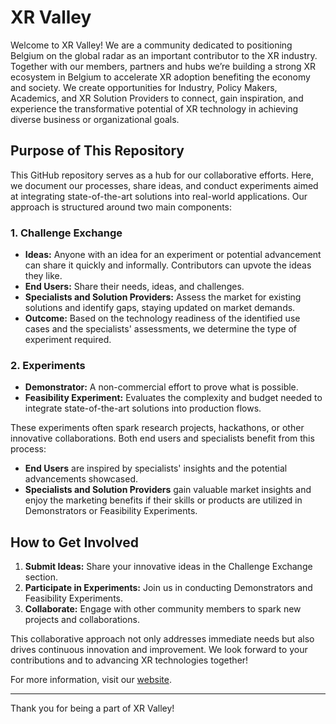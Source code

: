 # XR Valley

Welcome to XR Valley! We are a community dedicated to positioning Belgium on the global radar as an important contributor to the XR industry. Together with our members, partners and hubs we’re building a strong XR ecosystem in Belgium to accelerate XR adoption benefiting the economy and society. We create opportunities for Industry, Policy Makers, Academics, and XR Solution Providers to connect, gain inspiration, and experience the transformative potential of XR technology in achieving diverse business or organizational goals. 

## Purpose of This Repository

This GitHub repository serves as a hub for our collaborative efforts. Here, we document our processes, share ideas, and conduct experiments aimed at integrating state-of-the-art solutions into real-world applications. Our approach is structured around two main components:

### 1. Challenge Exchange
- **Ideas:** Anyone with an idea for an experiment or potential advancement can share it quickly and informally. Contributors can upvote the ideas they like.
- **End Users:** Share their needs, ideas, and challenges.
- **Specialists and Solution Providers:** Assess the market for existing solutions and identify gaps, staying updated on market demands.
- **Outcome:** Based on the technology readiness of the identified use cases and the specialists' assessments, we determine the type of experiment required.

### 2. Experiments
- **Demonstrator:** A non-commercial effort to prove what is possible.
- **Feasibility Experiment:** Evaluates the complexity and budget needed to integrate state-of-the-art solutions into production flows.

These experiments often spark research projects, hackathons, or other innovative collaborations. Both end users and specialists benefit from this process:

- **End Users** are inspired by specialists' insights and the potential advancements showcased.
- **Specialists and Solution Providers** gain valuable market insights and enjoy the marketing benefits if their skills or products are utilized in Demonstrators or Feasibility Experiments.

## How to Get Involved

1. **Submit Ideas:** Share your innovative ideas in the Challenge Exchange section.
2. **Participate in Experiments:** Join us in conducting Demonstrators and Feasibility Experiments.
3. **Collaborate:** Engage with other community members to spark new projects and collaborations.

This collaborative approach not only addresses immediate needs but also drives continuous innovation and improvement. We look forward to your contributions and to advancing XR technologies together!

For more information, visit our [website](https://www.xrvalley.be/).

---

Thank you for being a part of XR Valley!
